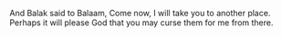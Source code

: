 And Balak said to Balaam, Come now, I will take you to another place. Perhaps it will please God that you may curse them for me from there.
